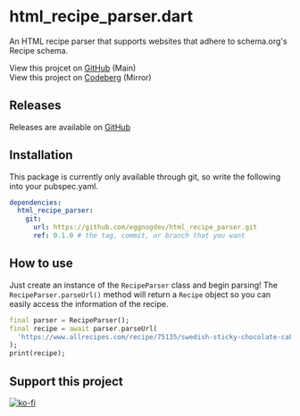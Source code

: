 # html_recipe_parser.dart

An HTML recipe parser that supports websites that adhere to schema.org's Recipe schema.

View this projcet on [GitHub](https://github.com/eggnogdev/html_recipe_parser) (Main) <br>
View this project on [Codeberg](https://codeberg.org/eggnog/html_recipe_parser) (Mirror)

## Releases

Releases are available on [GitHub](https://github.com/eggnogdev/html_recipe_parser/releases)

## Installation

This package is currently only available through git, so write the following into your pubspec.yaml.

```yaml
dependencies:
  html_recipe_parser:
    git:
      url: https://github.com/eggnogdev/html_recipe_parser.git
      ref: 0.1.0 # the tag, commit, or branch that you want


```

## How to use

Just create an instance of the `RecipeParser` class and begin parsing! The `RecipeParser.parseUrl()` method will return a `Recipe` object so you can easily access the information of the recipe.

```dart
final parser = RecipeParser();
final recipe = await parser.parseUrl(
  'https://www.allrecipes.com/recipe/75135/swedish-sticky-chocolate-cake-kladdkaka/',
);
print(recipe);
```

## Support this project

[![ko-fi](https://ko-fi.com/img/githubbutton_sm.svg)](https://ko-fi.com/P5P5GQJKV)
